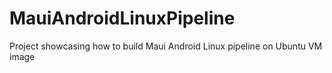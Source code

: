 # MauiAndroidLinuxPipeline
Project showcasing how to build Maui Android Linux pipeline on Ubuntu VM image
